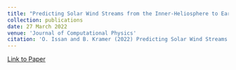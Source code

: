 ```yaml
---
title: "Predicting Solar Wind Streams from the Inner-Heliosphere to Earth via Shifted Operator Inference"
collection: publications
date: 27 March 2022
venue: 'Journal of Computational Physics'
citation: 'O. Issan and B. Kramer (2022) Predicting Solar Wind Streams from the Inner-Heliosphere to Earth via Shifted Operator Inference. Journal of Computational Physics. doi: 10.1016/j.jcp.2022.111689'
---
```


[Link to Paper](https://www.sciencedirect.com/science/article/abs/pii/S0021999122007525?dgcid=author)

